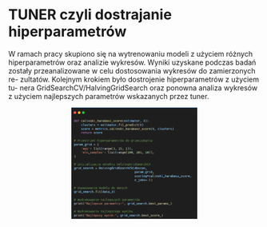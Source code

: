 # TUNER czyli dostrajanie hiperparametrów

W ramach pracy skupiono się na wytrenowaniu modeli z użyciem różnych
hiperparametrów oraz analizie wykresów. Wyniki uzyskane podczas badań
zostały przeanalizowane w celu dostosowania wykresów do zamierzonych re-
zultatów. Kolejnym krokiem było dostrojenie hiperparametrów z użyciem tu-
nera GridSearchCV/HalvingGridSearch oraz ponowna analiza wykresów z użyciem najlepszych
parametrów wskazanych przez tuner.

<p align="center" width="100%">
    <img width="50%" src="https://github.com/ThePiekorz/Analiza_skupien_w_fizyce_jadrowej/blob/main/tuning_scripts/tune_preview.png"> 
</p>
